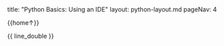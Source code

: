 <frontmatter>
title: "Python Basics: Using an IDE"
layout: python-layout.md
pageNav: 4
</frontmatter>

<div class="website-content" id="main">
<div id="toc">

{{home↑}}
  
</div>
<div id="main">

<include src="../ide/text.md" />{{ line_double }}

</div>
</div>